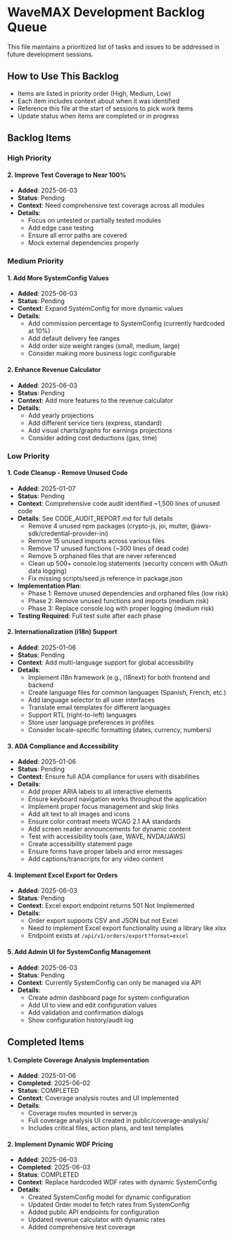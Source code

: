 # WaveMAX Development Backlog Queue

This file maintains a prioritized list of tasks and issues to be addressed in future development sessions.

## How to Use This Backlog
- Items are listed in priority order (High, Medium, Low)
- Each item includes context about when it was identified
- Reference this file at the start of sessions to pick work items
- Update status when items are completed or in progress

## Backlog Items

### High Priority


#### 2. Improve Test Coverage to Near 100%
- **Added**: 2025-06-03
- **Status**: Pending
- **Context**: Need comprehensive test coverage across all modules
- **Details**:
  - Focus on untested or partially tested modules
  - Add edge case testing
  - Ensure all error paths are covered
  - Mock external dependencies properly

### Medium Priority

#### 1. Add More SystemConfig Values
- **Added**: 2025-06-03
- **Status**: Pending
- **Context**: Expand SystemConfig for more dynamic values
- **Details**:
  - Add commission percentage to SystemConfig (currently hardcoded at 10%)
  - Add default delivery fee ranges
  - Add order size weight ranges (small, medium, large)
  - Consider making more business logic configurable

#### 2. Enhance Revenue Calculator
- **Added**: 2025-06-03  
- **Status**: Pending
- **Context**: Add more features to the revenue calculator
- **Details**:
  - Add yearly projections
  - Add different service tiers (express, standard)
  - Add visual charts/graphs for earnings projections
  - Consider adding cost deductions (gas, time)

### Low Priority

#### 1. Code Cleanup - Remove Unused Code
- **Added**: 2025-01-07
- **Status**: Pending
- **Context**: Comprehensive code audit identified ~1,500 lines of unused code
- **Details**: See CODE_AUDIT_REPORT.md for full details
  - Remove 4 unused npm packages (crypto-js, joi, multer, @aws-sdk/credential-provider-ini)
  - Remove 15 unused imports across various files
  - Remove 17 unused functions (~300 lines of dead code)
  - Remove 5 orphaned files that are never referenced
  - Clean up 500+ console.log statements (security concern with OAuth data logging)
  - Fix missing scripts/seed.js reference in package.json
- **Implementation Plan**:
  - Phase 1: Remove unused dependencies and orphaned files (low risk)
  - Phase 2: Remove unused functions and imports (medium risk)
  - Phase 3: Replace console.log with proper logging (medium risk)
- **Testing Required**: Full test suite after each phase

#### 2. Internationalization (i18n) Support
- **Added**: 2025-01-06
- **Status**: Pending
- **Context**: Add multi-language support for global accessibility
- **Details**:
  - Implement i18n framework (e.g., i18next) for both frontend and backend
  - Create language files for common languages (Spanish, French, etc.)
  - Add language selector to all user interfaces
  - Translate email templates for different languages
  - Support RTL (right-to-left) languages
  - Store user language preferences in profiles
  - Consider locale-specific formatting (dates, currency, numbers)

#### 3. ADA Compliance and Accessibility
- **Added**: 2025-01-06
- **Status**: Pending
- **Context**: Ensure full ADA compliance for users with disabilities
- **Details**:
  - Add proper ARIA labels to all interactive elements
  - Ensure keyboard navigation works throughout the application
  - Implement proper focus management and skip links
  - Add alt text to all images and icons
  - Ensure color contrast meets WCAG 2.1 AA standards
  - Add screen reader announcements for dynamic content
  - Test with accessibility tools (axe, WAVE, NVDA/JAWS)
  - Create accessibility statement page
  - Ensure forms have proper labels and error messages
  - Add captions/transcripts for any video content

#### 4. Implement Excel Export for Orders
- **Added**: 2025-06-03
- **Status**: Pending
- **Context**: Excel export endpoint returns 501 Not Implemented
- **Details**:
  - Order export supports CSV and JSON but not Excel
  - Need to implement Excel export functionality using a library like xlsx
  - Endpoint exists at `/api/v1/orders/export?format=excel`

#### 5. Add Admin UI for SystemConfig Management
- **Added**: 2025-06-03
- **Status**: Pending
- **Context**: Currently SystemConfig can only be managed via API
- **Details**:
  - Create admin dashboard page for system configuration
  - Add UI to view and edit configuration values
  - Add validation and confirmation dialogs
  - Show configuration history/audit log

## Completed Items

#### 1. Complete Coverage Analysis Implementation
- **Added**: 2025-01-06
- **Completed**: 2025-06-02
- **Status**: COMPLETED
- **Context**: Coverage analysis routes and UI implemented
- **Details**:
  - Coverage routes mounted in server.js
  - Full coverage analysis UI created in public/coverage-analysis/
  - Includes critical files, action plans, and test templates

#### 2. Implement Dynamic WDF Pricing
- **Added**: 2025-06-03
- **Completed**: 2025-06-03
- **Status**: COMPLETED
- **Context**: Replace hardcoded WDF rates with dynamic SystemConfig
- **Details**:
  - Created SystemConfig model for dynamic configuration
  - Updated Order model to fetch rates from SystemConfig
  - Added public API endpoints for configuration
  - Updated revenue calculator with dynamic rates
  - Added comprehensive test coverage